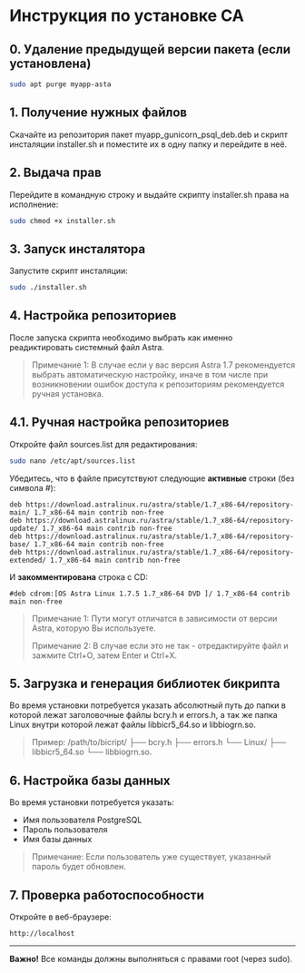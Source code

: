 # Инструкция по установке CA

## 0. Удаление предыдущей версии пакета (если установлена)

```bash
sudo apt purge myapp-asta
```

## 1. Получение нужных файлов

Скачайте из репозитория пакет myapp_gunicorn_psql_deb.deb и скрипт инсталяции installer.sh и поместите их в одну папку и перейдите в неё.

## 2. Выдача прав

Перейдите в командную строку и выдайте скрипту installer.sh права на исполнение:
```bash
sudo chmod +x installer.sh
```

## 3. Запуск инсталятора

Запустите скрипт инсталяции:
```bash
sudo ./installer.sh
```

## 4. Настройка репозиториев

После запуска скрипта необходимо выбрать как именно реадиктировать системный файл Astra.

> Примечание 1: В случае если у вас версия Astra 1.7 рекомендуется выбрать автоматическую настройку, иначе в том числе при возникновении ошибок доступа к репозиториям рекомендуется ручная установка.

## 4.1. Ручная настройка репозиториев

Откройте файл sources.list для редактирования:
```bash
sudo nano /etc/apt/sources.list
```

Убедитесь, что в файле присутствуют следующие **активные** строки (без символа #):
```
deb https://download.astralinux.ru/astra/stable/1.7_x86-64/repository-main/ 1.7_x86-64 main contrib non-free
deb https://download.astralinux.ru/astra/stable/1.7_x86-64/repository-update/ 1.7_x86-64 main contrib non-free
deb https://download.astralinux.ru/astra/stable/1.7_x86-64/repository-base/ 1.7_x86-64 main contrib non-free
deb https://download.astralinux.ru/astra/stable/1.7_x86-64/repository-extended/ 1.7_x86-64 main contrib non-free
```

И **закомментирована** строка с CD:
```
#deb cdrom:[OS Astra Linux 1.7.5 1.7_x86-64 DVD ]/ 1.7_x86-64 contrib main non-free
```
> Примечание 1: Пути могут отличатся в зависимости от версии Astra, которую Вы используете.
> 
> Примечание 2: В случае если это не так - отредактируйте файл и зажмите Ctrl+O, затем Enter и Ctrl+X.

## 5. Загрузка и генерация библиотек бикрипта

Во время установки потребуется указать абсолютный путь до папки в которой лежат заголовочные файлы bcry.h и errors.h, а так же папка Linux внутри которой лежат файлы libbicr5_64.so и libbiogrn.so.

> Пример:
>/path/to/bicript/
>├── bcry.h
>├── errors.h
>└── Linux/
>    ├── libbicr5_64.so
>    └── libbiogrn.so.

## 6. Настройка базы данных

Во время установки потребуется указать:
- Имя пользователя PostgreSQL
- Пароль пользователя
- Имя базы данных

> Примечание: Если пользователь уже существует, указанный пароль будет обновлен.

## 7. Проверка работоспособности

Откройте в веб-браузере:
```
http://localhost
```

---

**Важно!** Все команды должны выполняться с правами root (через sudo).

